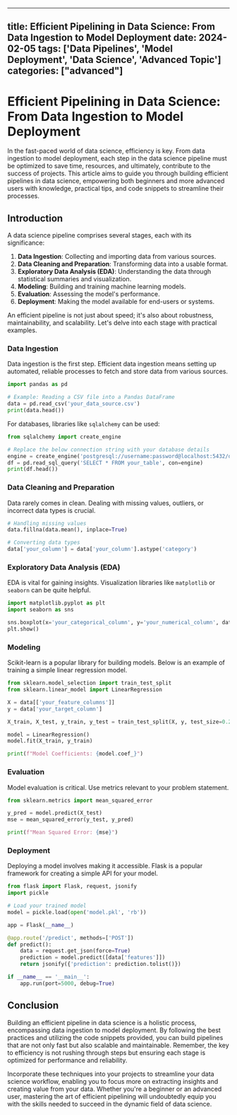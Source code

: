 
---
title: Efficient Pipelining in Data Science: From Data Ingestion to Model Deployment
date: 2024-02-05
tags: ['Data Pipelines', 'Model Deployment', 'Data Science', 'Advanced Topic']
categories: ["advanced"]
---


# Efficient Pipelining in Data Science: From Data Ingestion to Model Deployment

In the fast-paced world of data science, efficiency is key. From data ingestion to model deployment, each step in the data science pipeline must be optimized to save time, resources, and ultimately, contribute to the success of projects. This article aims to guide you through building efficient pipelines in data science, empowering both beginners and more advanced users with knowledge, practical tips, and code snippets to streamline their processes.

## Introduction

A data science pipeline comprises several stages, each with its significance:
1. **Data Ingestion**: Collecting and importing data from various sources.
2. **Data Cleaning and Preparation**: Transforming data into a usable format.
3. **Exploratory Data Analysis (EDA)**: Understanding the data through statistical summaries and visualization.
4. **Modeling**: Building and training machine learning models.
5. **Evaluation**: Assessing the model's performance.
6. **Deployment**: Making the model available for end-users or systems.

An efficient pipeline is not just about speed; it's also about robustness, maintainability, and scalability. Let's delve into each stage with practical examples.

### Data Ingestion

Data ingestion is the first step. Efficient data ingestion means setting up automated, reliable processes to fetch and store data from various sources.

```python
import pandas as pd

# Example: Reading a CSV file into a Pandas DataFrame
data = pd.read_csv('your_data_source.csv')
print(data.head())
```

For databases, libraries like `sqlalchemy` can be used:

```python
from sqlalchemy import create_engine

# Replace the below connection string with your database details
engine = create_engine('postgresql://username:password@localhost:5432/database_name')
df = pd.read_sql_query('SELECT * FROM your_table', con=engine)
print(df.head())
```

### Data Cleaning and Preparation

Data rarely comes in clean. Dealing with missing values, outliers, or incorrect data types is crucial.

```python
# Handling missing values
data.fillna(data.mean(), inplace=True)

# Converting data types
data['your_column'] = data['your_column'].astype('category')
```

### Exploratory Data Analysis (EDA)

EDA is vital for gaining insights. Visualization libraries like `matplotlib` or `seaborn` can be quite helpful.

```python
import matplotlib.pyplot as plt
import seaborn as sns

sns.boxplot(x='your_categorical_column', y='your_numerical_column', data=data)
plt.show()
```

### Modeling

Scikit-learn is a popular library for building models. Below is an example of training a simple linear regression model.

```python
from sklearn.model_selection import train_test_split
from sklearn.linear_model import LinearRegression

X = data[['your_feature_columns']]
y = data['your_target_column']

X_train, X_test, y_train, y_test = train_test_split(X, y, test_size=0.2, random_state=42)

model = LinearRegression()
model.fit(X_train, y_train)

print(f"Model Coefficients: {model.coef_}")
```

### Evaluation

Model evaluation is critical. Use metrics relevant to your problem statement.

```python
from sklearn.metrics import mean_squared_error

y_pred = model.predict(X_test)
mse = mean_squared_error(y_test, y_pred)

print(f"Mean Squared Error: {mse}")
```

### Deployment

Deploying a model involves making it accessible. Flask is a popular framework for creating a simple API for your model.

```python
from flask import Flask, request, jsonify
import pickle

# Load your trained model
model = pickle.load(open('model.pkl', 'rb'))

app = Flask(__name__)

@app.route('/predict', methods=['POST'])
def predict():
    data = request.get_json(force=True)
    prediction = model.predict([data['features']])
    return jsonify({'prediction': prediction.tolist()})

if __name__ == '__main__':
    app.run(port=5000, debug=True)
```

## Conclusion

Building an efficient pipeline in data science is a holistic process, encompassing data ingestion to model deployment. By following the best practices and utilizing the code snippets provided, you can build pipelines that are not only fast but also scalable and maintainable. Remember, the key to efficiency is not rushing through steps but ensuring each stage is optimized for performance and reliability.

Incorporate these techniques into your projects to streamline your data science workflow, enabling you to focus more on extracting insights and creating value from your data. Whether you're a beginner or an advanced user, mastering the art of efficient pipelining will undoubtedly equip you with the skills needed to succeed in the dynamic field of data science.
